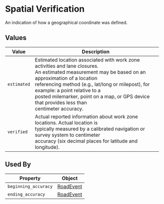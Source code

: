 # Spatial Verification
An indication of how a geographical coordinate was defined.

## Values
Value | Description
--- | ---
`estimated` | Estimated location associated with work zone activities and lane closures.<br>An estimated measurement may be based on an approximation of a location<br>referencing method (e.g., lat/long or milepost), for example: a point relative to a<br>posted milemarker, point on a map, or GPS device that provides less than<br>centimeter accuracy.
`verified` | Actual reported information about work zone locations. Actual location is<br>typically measured by a calibrated navigation or survey system to centimeter<br>accuracy (six decimal places for latitude and longitude).

## Used By
Property | Object
--- | ---
`beginning_accuracy` | [RoadEvent](/spec-content/objects/RoadEvent.md)
`ending_accuracy` | [RoadEvent](/spec-content/objects/RoadEvent.md)
